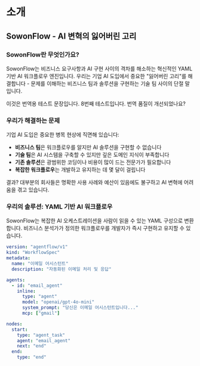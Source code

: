 # 소개

## SowonFlow - AI 변혁의 잃어버린 고리

### SowonFlow란 무엇인가요?

SowonFlow는 비즈니스 요구사항과 AI 구현 사이의 격차를 해소하는 혁신적인 YAML 기반 AI 워크플로우 엔진입니다. 우리는 기업 AI 도입에서 중요한 "잃어버린 고리"를 해결합니다 - 문제를 이해하는 비즈니스 팀과 솔루션을 구현하는 기술 팀 사이의 단절 말입니다.

이것은 번역용 테스트 문장입니다.
8번째 테스트입니다. 번역 품질이 개선되었나요?

### 우리가 해결하는 문제

기업 AI 도입은 중요한 병목 현상에 직면해 있습니다:

* **비즈니스 팀**은 워크플로우를 알지만 AI 솔루션을 구현할 수 없습니다
* **기술 팀**은 AI 시스템을 구축할 수 있지만 깊은 도메인 지식이 부족합니다
* **기존 솔루션**은 광범위한 코딩이나 비용이 많이 드는 전문가가 필요합니다
* **복잡한 워크플로우**는 개발하고 유지하는 데 몇 달이 걸립니다

결과? 대부분의 회사들은 명확한 사용 사례와 예산이 있음에도 불구하고 AI 변혁에 어려움을 겪고 있습니다.

### 우리의 솔루션: YAML 기반 AI 워크플로우

SowonFlow는 복잡한 AI 오케스트레이션을 사람이 읽을 수 있는 YAML 구성으로 변환합니다. 비즈니스 분석가가 정의한 워크플로우를 개발자가 즉시 구현하고 유지할 수 있습니다.

```yaml
version: "agentflow/v1"
kind: "WorkflowSpec"
metadata:
  name: "이메일 어시스턴트"
  description: "자동화된 이메일 처리 및 응답"

agents:
  - id: "email_agent"
    inline:
      type: "agent"
      model: "openai/gpt-4o-mini"
      system_prompt: "당신은 이메일 어시스턴트입니다..."
      mcp: ["gmail"]

nodes:
  start:
    type: "agent_task"
    agent: "email_agent"
    next: "end"
  end:
    type: "end"
```
